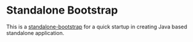 Standalone Bootstrap
====================
This is a <a href="https://github.com/paukiatwee/standalone-bootstrap" target="_blank">standalone-bootstrap</a> for a quick startup in creating Java based standalone application.


